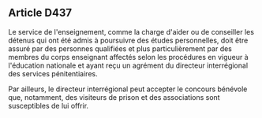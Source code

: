 Article D437
----
Le service de l'enseignement, comme la charge d'aider ou de conseiller les
détenus qui ont été admis à poursuivre des études personnelles, doit être assuré
par des personnes qualifiées et plus particulièrement par des membres du corps
enseignant affectés selon les procédures en vigueur à l'éducation nationale et
ayant reçu un agrément du directeur interrégional des services pénitentiaires.

Par ailleurs, le directeur interrégional peut accepter le concours bénévole que,
notamment, des visiteurs de prison et des associations sont susceptibles de lui
offrir.
